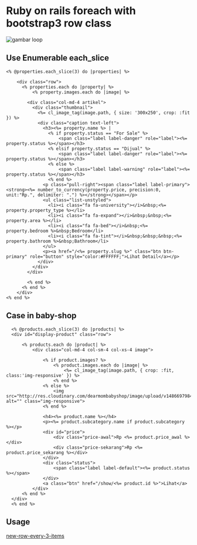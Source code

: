 # Ruby on rails foreach with bootstrap3 row class

![gambar loop](http://res.cloudinary.com/medio/image/upload/v1459852106/foreachloop_i5ivcm.png)

## Use Enumerable each_slice

	<% @properties.each_slice(3) do |properties| %>

        <div class="row">
          <% properties.each do |property| %>
              <% property.images.each do |image| %>

            <div class="col-md-4 artikel">
              <div class="thumbnail">
                <%= cl_image_tag(image.path, { size: '300x250', crop: :fit }) %>
                <div class="caption text-left">
                  <h3><%= property.name %> |
                    <% if property.status == "For Sale" %>
                        <span class="label label-danger" role="label"><%= property.status %></span></h3>
                    <% elsif property.status == "Dijual" %>
                        <span class="label label-danger" role="label"><%= property.status %></span></h3>
                    <% else %>
                        <span class="label label-warning" role="label"><%= property.status %></span></h3>
                    <% end %>
                  <p class="pull-right"><span class="label label-primary"><strong><%= number_to_currency(property.price, precision:0, unit:"Rp.", delimiter: ".") %></strong></span></p>
                  <ul class="list-unstyled">
                    <li><i class="fa fa-university"></i>&nbsp;<%= property.property_type %></li>
                    <li><i class="fa fa-expand"></i>&nbsp;&nbsp;<%= property.area %></li>
                    <li><i class="fa fa-bed"></i>&nbsp;<%= property.bedroom %>&nbsp;Bedroom</li>
                    <li><i class="fa fa-tint"></i>&nbsp;&nbsp;&nbsp;<%= property.bathroom %>&nbsp;Bathroom</li>
                  </ul>
                  <p><a href="/<%= property.slug %>" class="btn btn-primary" role="button" style="color:#FFFFFF;">Lihat Detail</a></p>
                </div>
              </div>
            </div>
            
            <% end %>
          <% end %>
        </div>
    <% end %>

## Case in baby-shop

  <div id="home-index">

      <% @products.each_slice(3) do |products| %>    
      <div id="display-product" class="row">
      
          <% products.each do |product| %>
              <div class="col-md-4 col-sm-4 col-xs-4 image">

                  <% if product.images? %>
                      <% product.images.each do |image| %>
                          <%= cl_image_tag(image.path, { crop: :fit, class:'img-responsive' }) %>
                      <% end %>
                  <% else %>
                      <img src="http://res.cloudinary.com/dearmombabyshop/image/upload/v1486697984/stroller1_rc6jhp.jpg" alt="" class="img-responsive">
                  <% end %>

                  <h4><%= product.name %></h4>
                  <p><%= product.subcategory.name if product.subcategory %></p>
                  <div id="price">
                      <div class="price-awal">Rp <%= product.price_awal %></div>
                      <div class="price-sekarang">Rp <%= product.price_sekarang %></div>
                  </div>
                  <div class="status">
                      <span class="label label-default"><%= product.status %></span>
                  </div>    
                  <a class="btn" href="/show/<%= product.id %>">Lihat</a>
              </div>
          <% end %>    
      </div>
      <% end %>
          
  </div>


## Usage

[new-row-every-3-items](http://stackoverflow.com/questions/14528919/new-row-every-3-items)    